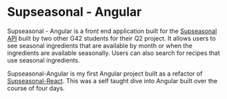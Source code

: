 # Supseasonal - Angular

Supseasonal - Angular is a front end application built for the [Supseasonal API](http://supseasonal.herokuapp.com/) built by two other G42 students for their Q2 project. It allows users to see seasonal ingredients that are available by month or when the ingredients are available seasonally. Users can also search for recipes that use seasonal ingredients.

Supseasonal-Angular is my first Angular project built as a refactor of [Supseasonal-React](https://github.com/danielmarcgardner/supseasonal-react). This was a self taught dive into Angular built over the course of four days.
